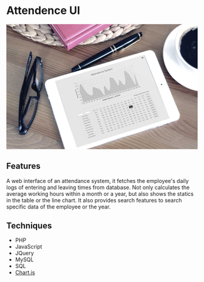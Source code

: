 # Attendence UI

![](readme_assets/mockup.jpg)

## Features

A web interface of an attendance system, it fetches the employee's daily logs of entering and leaving times from database. Not only calculates the average working hours within a month or a year, but also shows the statics in the table or the line chart. It also provides search features to search specific data of the employee or the year.


## Techniques

* PHP
* JavaScript
* JQuery
* MySQL
* SQL
* [Chart.js](www.chartjs.org)



